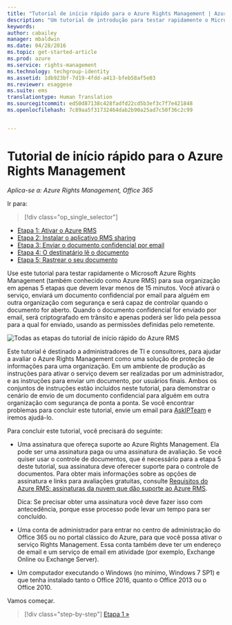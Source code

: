 ```yaml
---
title: "Tutorial de início rápido para o Azure Rights Management | Azure RMS"
description: "Um tutorial de introdução para testar rapidamente o Microsoft Azure Rights Management para sua organização em apenas 5 etapas que devem levar menos de 15 minutos."
keywords: 
author: cabailey
manager: mbaldwin
ms.date: 04/28/2016
ms.topic: get-started-article
ms.prod: azure
ms.service: rights-management
ms.technology: techgroup-identity
ms.assetid: 1db923bf-7d19-4fdd-a413-bfeb58af5e03
ms.reviewer: esaggese
ms.suite: ems
translationtype: Human Translation
ms.sourcegitcommit: ed50d87138c428fadfd22cd5b3ef3c7f7e421848
ms.openlocfilehash: 7c89aa5f31732464dab2b90a25ad7c50f36c2c99


---
```


# Tutorial de início rápido para o Azure Rights Management

*Aplica-se a: Azure Rights Management, Office 365*

Ir para: 
> [!div class="op_single_selector"]
- [Etapa 1: Ativar o Azure RMS](tutorial-step1.md)
- [Etapa 2: Instalar o aplicativo RMS sharing](tutorial-step2.md)
- [Etapa 3: Enviar o documento confidencial por email](tutorial-step3.md)
- [Etapa 4: O destinatário lê o documento](tutorial-step4.md)
- [Etapa 5: Rastrear o seu documento](tutorial-step5.md)

Use este tutorial para testar rapidamente o Microsoft Azure Rights Management (também conhecido como Azure RMS) para sua organização em apenas 5 etapas que devem levar menos de 15 minutos. Você ativará o serviço, enviará um documento confidencial por email para alguém em outra organização com segurança e será capaz de controlar quando o documento for aberto. Quando o documento confidencial for enviado por email, será criptografado em trânsito e apenas poderá ser lido pela pessoa para a qual for enviado, usando as permissões definidas pelo remetente.

![Todas as etapas do tutorial de início rápido do Azure RMS](../media/AzRMS_QuickStartStepsAll.PNG)

Este tutorial é destinado a administradores de TI e consultores, para ajudar a avaliar o Azure Rights Management como uma solução de proteção de informações para uma organização. Em um ambiente de produção as instruções para ativar o serviço devem ser realizadas por um administrador, e as instruções para enviar um documento, por usuários finais. Ambos os conjuntos de instruções estão incluídos neste tutorial, para demonstrar o cenário de envio de um documento confidencial para alguém em outra organização com segurança de ponta a ponta. Se você encontrar problemas para concluir este tutorial, envie um email para [AskIPTeam](mailto:askipteam@microsoft.com?subject=Having%20problems%20with%20the%20Quick%20Start%20tutorial) e iremos ajudá-lo.

Para concluir este tutorial, você precisará do seguinte:

-   Uma assinatura que ofereça suporte ao Azure Rights Management. Ela pode ser uma assinatura paga ou uma assinatura de avaliação. Se você quiser usar o controle de documentos, que é necessário para a etapa 5 deste tutorial, sua assinatura deve oferecer suporte para o controle de documentos. Para obter mais informações sobre as opções de assinatura e links para avaliações gratuitas, consulte [Requisitos do Azure RMS: assinaturas da nuvem que dão suporte ao Azure RMS](requirements-subscriptions.md).

    Dica: Se precisar obter uma assinatura você deve fazer isso com antecedência, porque esse processo pode levar um tempo para ser concluído.

-   Uma conta de administrador para entrar no centro de administração do Office 365 ou no portal clássico do Azure, para que você possa ativar o serviço Rights Management. Essa conta também deve ter um endereço de email e um serviço de email em atividade (por exemplo, Exchange Online ou Exchange Server).

-   Um computador executando o Windows (no mínimo, Windows 7 SP1) e que tenha instalado tanto o Office 2016, quanto o Office 2013 ou o Office 2010.

Vamos começar.

>[!div class="step-by-step"]
[Etapa 1 »](tutorial-step1.md)






<!--HONumber=Jun16_HO4-->


